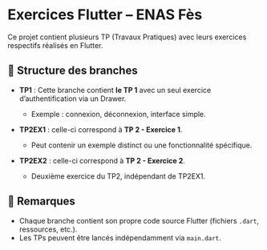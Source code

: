 # Exercices Flutter – ENAS Fès

Ce projet contient plusieurs TP (Travaux Pratiques) avec leurs exercices respectifs réalisés en Flutter.

## 📁 Structure des branches 

- **TP1** : Cette branche contient **le TP 1** avec un seul exercice d’authentification via un Drawer.
  - Exemple : connexion, déconnexion, interface simple.

- **TP2EX1** : celle-ci correspond à **TP 2 - Exercice 1**.
  - Peut contenir un exemple distinct ou une fonctionnalité spécifique.

- **TP2EX2** : celle-ci correspond à **TP 2 - Exercice 2**.
  - Deuxième exercice du TP2, indépendant de TP2EX1.

## 📌 Remarques

- Chaque branche contient son propre code source Flutter (fichiers `.dart`, ressources, etc.).
- Les TPs peuvent être lancés indépendamment via `main.dart`.



